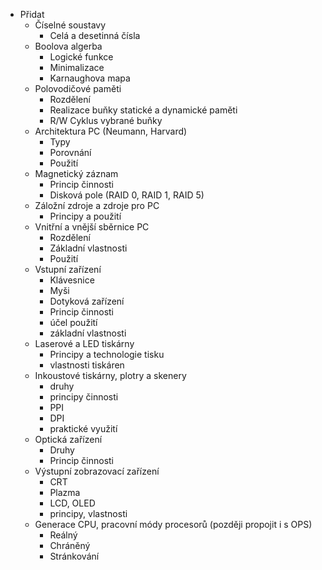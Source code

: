 - Přidat
	- Číselné soustavy
		- Celá a desetinná čísla
	- Boolova algerba
		- Logické funkce
		- Minimalizace
		- Karnaughova mapa
	- Polovodičové paměti
		- Rozdělení
		- Realizace buňky statické a dynamické paměti
		- R/W Cyklus vybrané buňky
	- Architektura PC (Neumann, Harvard)
		- Typy
		- Porovnání
		- Použití
	- Magnetický záznam
		- Princip činnosti
		- Disková pole (RAID 0, RAID 1, RAID 5)
	- Záložní zdroje a zdroje pro PC
		- Principy a použití
	- Vnitřní a vnější sběrnice PC
		- Rozdělení
		- Základní vlastnosti
		- Použití
	- Vstupní zařízení
		- Klávesnice
		- Myši
		- Dotyková zařízení
		- Princip činnosti
		- účel použití
		- základní vlastnosti
	- Laserové a LED tiskárny
		- Principy a technologie tisku
		- vlastnosti tiskáren
	- Inkoustové tiskárny, plotry a skenery
		- druhy
		- principy činnosti
		- PPI
		- DPI
		- praktické využití
	- Optická zařízení
		- Druhy
		- Princip činnosti
	- Výstupní zobrazovací zařízení
		- CRT
		- Plazma
		- LCD, OLED
		- principy, vlastnosti
	- Generace CPU, pracovní módy procesorů (později propojit i s OPS)
		- Reálný
		- Chráněný
		- Stránkování